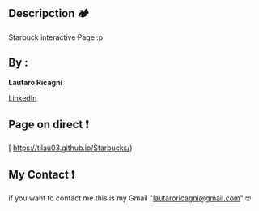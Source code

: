 ## Descripction 🏕️

Starbuck interactive Page :p

## By :

**Lautaro Ricagni**

[LinkedIn](https://www.linkedin.com/in/lautaro-ricagni-33a57b214/)

## Page on direct ❗
[ https://tilau03.github.io/Starbucks/)

## My Contact ❗
if you want to contact me this is my Gmail "lautaroricagni@gmail.com" 🤓
